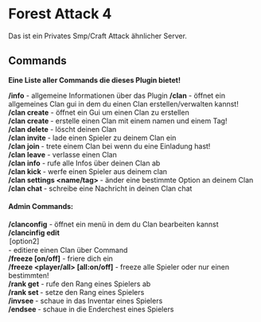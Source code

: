 # Forest Attack 4
Das ist ein Privates Smp/Craft Attack ähnlicher Server.

## Commands
**Eine Liste aller Commands die dieses Plugin bietet!**

**/info** - allgemeine Informationen über das Plugin
**/clan** - öffnet ein allgemeines Clan gui in dem du einen Clan erstellen/verwalten kannst! \
**/clan create** - öffnet ein Gui um einen Clan zu erstellen \
**/clan create <name> <tag>** - erstelle einen Clan mit einem namen und einem Tag! \
**/clan delete** - löscht deinen Clan \
**/clan invite <spieler>** - lade einen Spieler zu deinem Clan ein \
**/clan join <name>** - trete einem Clan bei wenn du eine Einladung hast! \
**/clan leave** - verlasse einen Clan \
**/clan info** - rufe alle Infos über deinen Clan ab \
**/clan kick <spieler>** - werfe einen Spieler aus deinem clan \
**/clan settings <name/tag> <eingabe>** - änder eine bestimmte Option an deinem Clan \
**/clan chat <nachricht>** - schreibe eine Nachricht in deinen Clan chat

#### **Admin Commands:** 
**/clanconfig** - öffnet ein menü in dem du Clan bearbeiten kannst \
**/clancinfig edit <clan> <option> [option2]** - editiere einen Clan über Command \
**/freeze [on/off]** - friere dich ein \
**/freeze <player/all> [all:on/off]** - freeze alle Spieler oder nur einen bestimmten! \
**/rank <spieler> get** - rufe den Rang eines Spielers ab \
**/rank <spieler> set <rang>** - setze den Rang eines Spielers \
**/invsee <spieler>** - schaue in das Inventar eines Spielers \
**/endsee <spieler>** - schaue in die Enderchest eines Spielers
